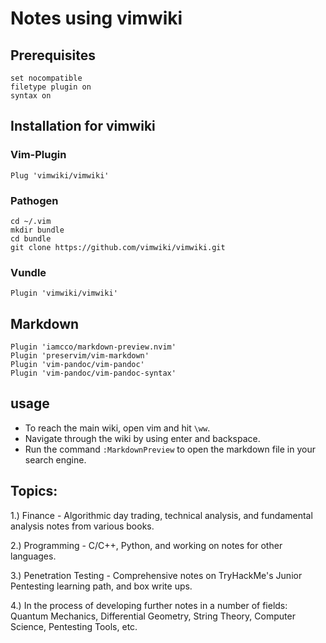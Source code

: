 # Notes using vimwiki

## Prerequisites

``` 
set nocompatible
filetype plugin on
syntax on
```
## Installation for vimwiki

### Vim-Plugin

```
Plug 'vimwiki/vimwiki'
```

### Pathogen

```
cd ~/.vim
mkdir bundle
cd bundle
git clone https://github.com/vimwiki/vimwiki.git
```

### Vundle

```
Plugin 'vimwiki/vimwiki'
```

## Markdown

```
Plugin 'iamcco/markdown-preview.nvim'
Plugin 'preservim/vim-markdown'
Plugin 'vim-pandoc/vim-pandoc'
Plugin 'vim-pandoc/vim-pandoc-syntax'
```

## usage

* To reach the main wiki, open vim and hit `\ww`.
* Navigate through the wiki by using enter and backspace.
* Run the command `:MarkdownPreview` to open the markdown file in your search engine.

## Topics:

1.) Finance - Algorithmic day trading, technical analysis, and fundamental analysis notes from various books.

2.) Programming - C/C++, Python, and working on notes for other languages.

3.) Penetration Testing - Comprehensive notes on TryHackMe's Junior Pentesting learning path, and box write ups.

4.) In the process of developing further notes in a number of fields: Quantum Mechanics, Differential Geometry, String Theory, Computer Science, Pentesting Tools, etc.

